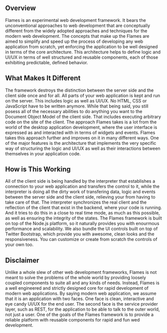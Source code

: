 ## Overview
Flames is an experimental web development framework. It bears the
unconventional approaches to web development that are conceptually
different from the widely adopted approaches and techniques for the
modern web development. The concepts that make up the Flames are
aimed to simplify and speed up the process of developing any web
application from scratch, yet enforcing the application to be well
designed in terms of the core architecture. This architecture helps
to define logic and UI/UX in terms of well structured and reusable
components, each of those exhibiting predictable, defined behavior.

## What Makes It Different
The framework destroys the distinction between the server side and
the client side once and for all. All parts of your web application
is kept and run on the server. This includes logic as well as UI/UX.
No HTML, CSS or JavaScript have to be written anymore. While that
being said, you still posess all of the necessary abilities to do
anything you want to the Document Object Model of the client side.
That includes executing arbitrary code on the site of the client.
The approach Flames takes is a lot from the world of the desktop
application development, where the user interface is expressed as
and interacted with in terms of widgets and events. Flames takes
this approach further and improves on it in many different ways.
One of the major features is the architecture that implements the
very specific way of structuring the logic and UI/UX as well as
their interactions between themselves in your application code.

## How is This Working
All of the client side is being handled by the interpreter that
establishes a connection to your web application and transfers the
control to it, while the interpreter is doing all the dirty work
of transfering data, logic and events between the server side and
the client side, relieving your from having to take care of that.
The interpreter synchronizes the real client and the reflection of
the client that exist in the backend, where your code is running.
And it tries to do this in a close to real time mode, as much as
this possible, as well as ensuring the integrity of the states.
The Flames framework is built on top of the Node.js platform, so it
naturally provides you with enourmous performance and scalability.
We also bundle the UI controls built on top of Twitter Bootstrap,
which provide you with awesome, clean looks and the responsiveness.
You can customize or create from scratch the controls of your own too.

## Disclaimer
Unlike a whole slew of other web development frameworks, Flames
is not meant to solve the problems of the whole world by providing
loosely coupled components to suite all and any kinds of needs.
Instead, Flames is a well engineered and strictly designed core
for rapid development of modern web applications. By saying modern
web application, we assume that it is an application with two faces.
One face is clean, interactive and eye candy UI/UX for the end user.
The second face is the service provider layer, such as REST, for the
application to be able to talk to the outer world, not just a user.
One of the goals of the Flames framework is to provide a reliable
platform with reusable components for rapid and fun wed development.
